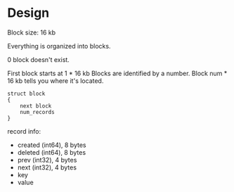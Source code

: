 Design
===

Block size: 16 kb

Everything is organized into blocks.

0 block doesn't exist.

First block starts at 1 * 16 kb
Blocks are identified by a number.
Block num * 16 kb tells you where it's located.

	struct block
	{
	    next block
	    num_records
	}


record info:
- created (int64), 8 bytes
- deleted (int64), 8 bytes
- prev (int32), 4 bytes
- next (int32), 4 bytes
- key
- value

